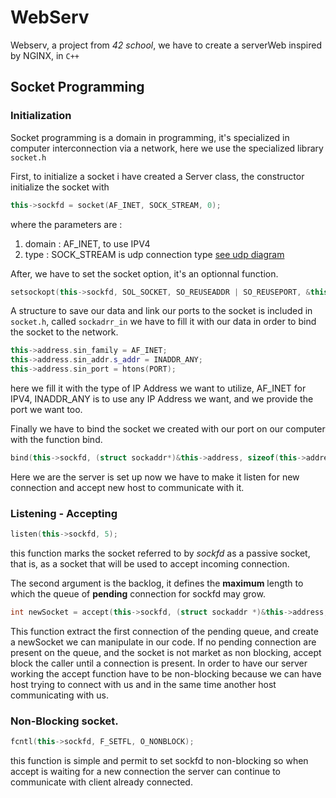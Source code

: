 # WebServ
Webserv, a project from *42 school*, we have to create a serverWeb inspired by NGINX, in  ```C++```

## Socket Programming

### Initialization

Socket programming is a domain in programming, it's specialized in computer interconnection via a network, here we use the specialized library ```socket.h```

First, to initialize a socket i have created a Server class, the constructor initialize the socket with 

```cpp
this->sockfd = socket(AF_INET, SOCK_STREAM, 0);
```
where the parameters are :
1. domain : AF_INET, to use IPV4
2. type : SOCK_STREAM is udp connection type [see udp diagram](https://media.geeksforgeeks.org/wp-content/uploads/20220330131350/StatediagramforserverandclientmodelofSocketdrawio2-448x660.png)

After, we have to set the socket option, it's an optionnal function.

```cpp
setsockopt(this->sockfd, SOL_SOCKET, SO_REUSEADDR | SO_REUSEPORT, &this->opt, sizeof(this->opt));
```

A structure to save our data and link our ports to the socket is included in ```socket.h```, called ```sockadrr_in``` we have to fill it with our data in order to bind the socket to the network.

```cpp
this->address.sin_family = AF_INET;
this->address.sin_addr.s_addr = INADDR_ANY;
this->address.sin_port = htons(PORT);
```

here we fill it with the type of IP Address we want to utilize, AF_INET for IPV4, INADDR_ANY is to use any IP Address we want, and we provide the port we want too.

Finally we have to bind the socket we created with our port on our computer with the function bind.

```cpp
bind(this->sockfd, (struct sockaddr*)&this->address, sizeof(this->address))
```

Here we are the server is set up now we have to make it listen for new connection and accept new host to communicate with it.

### Listening - Accepting

```cpp
listen(this->sockfd, 5);
```
this function marks the socket referred to by _sockfd_ as a passive
socket, that is, as a socket that will be used to accept incoming
connection.

The second argument is the backlog, it defines the **maximum** length to which the queue of **pending** connection for sockfd may grow.

```cpp
int newSocket = accept(this->sockfd, (struct sockaddr *)&this->address, (socklen_t *)&this->addrLen);
```
This function extract the first connection of the pending queue, and create a newSocket we can manipulate in our code.
If no pending connection are present on the queue, and the socket is not market as non blocking, accept block the caller until a connection is present.
In order to have our server working the accept function have to be non-blocking because we can have host trying to connect with us and in the same time another host communicating with us.

### Non-Blocking socket.
```cpp
fcntl(this->sockfd, F_SETFL, O_NONBLOCK);
```
this function is simple and permit to set sockfd to non-blocking so when accept is waiting for a new connection the server can continue to communicate with client already connected.